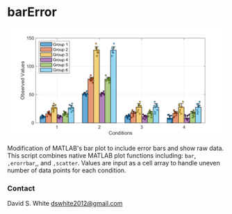 # barError
![](barError-example.png)


Modification of MATLAB's bar plot to include error bars and show raw data. This script combines native MATLAB plot functions including: `bar`, `,erorrbar`,, and `,scatter`. Values are input as a cell array to handle uneven number of data points for each condition. 

### Contact
David S. White 
dswhite2012@gmail.com

